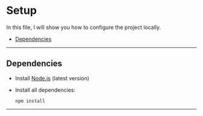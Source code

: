 # Setup
In this file, I will show you how to configure the project locally.

- [Dependencies](#Dependencies)

---
## Dependencies
- Install [Node.js](https://nodejs.org/) (latest version)
- Install all dependencies:

   ```npm install```
---